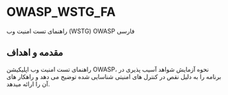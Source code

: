 # OWASP_WSTG_FA
راهنمای تست امنیت وب (WSTG) OWASP فارسی


## مقدمه و اهداف
راهنمای تست امنیت وب اپلیکیشن OWASP، نحوه آزمایش شواهد آسیب پذیری در برنامه را به دلیل نقص در کنترل های امنیتی شناسایی شده توضیح می دهد و راهکار های آن را ارائه میدهد.
